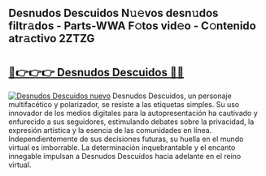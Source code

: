 ## Desnudos Descuidos N𝚞𝚎vos desn𝚞dos filtr𝚊dos - Parts-WWA F𝚘tos vid𝚎o - C𝚘ntenido atr𝚊ctivo 2ZTZG

# <h2><a href="http://mb18z1.tromn.icu/?c=Desnudos+Descuidos">🔗👉👉👉 Desnudos Descuidos 🔗🔗</a></h2>

[![Desnudos Descuidos nuevo](https://i.imgur.com/pEAQMta.gif)](http://mb18z1.tromn.icu/?c=Desnudos+Descuidos)
Desnudos Descuidos, un personaje multifacético y polarizador, se resiste a las etiquetas simples. Su uso innovador de los medios digitales para la autopresentación ha cautivado y enfurecido a sus seguidores, estimulando debates sobre la privacidad, la expresión artística y la esencia de las comunidades en línea. Independientemente de sus decisiones futuras, su huella en el mundo virtual es imborrable. La determinación inquebrantable y el encanto innegable impulsan a Desnudos Descuidos hacia adelante en el reino virtual.
